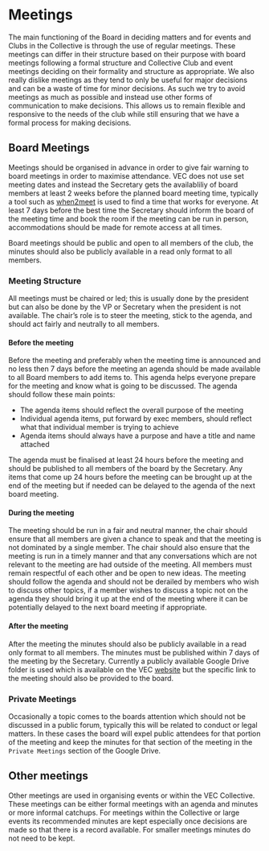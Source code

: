 # Meetings

The main functioning of the Board in deciding matters and for events and Clubs in the Collective is through the use of regular meetings. These meetings can differ in their structure based on their purpose with board meetings following a formal structure and Collective Club and event meetings deciding on their formality and structure as appropriate. We also really dislike meetings as they tend to only be useful for major decisions and can be a waste of time for minor decisions. As such we try to avoid meetings as much as possible and instead use other forms of communication to make decisions. This allows us to remain flexible and responsive to the needs of the club while still ensuring that we have a formal process for making decisions.

## Board Meetings
Meetings should be organised in advance in order to give fair warning to board meetings in order to maximise attendance. VEC does not use set meeting dates and instead the Secretary gets the availabliliy of board members at least 2 weeks before the planned board meeting time, typically a tool such as [when2meet](https://www.when2meet.com/) is used to find a time that works for everyone. At least 7 days before the best time the Secretary should inform the board of the meeting time and book the room if the meeting can be run in person, accommodations should be made for remote access at all times.

Board meetings should be public and open to all members of the club, the minutes should also be publicly available in a read only format to all members.

### Meeting Structure
All meetings must be chaired or led; this is usually done by the president but can also be done by the VP or Secretary when the president is not available. The chair’s role is to steer the meeting, stick to the agenda, and should act fairly and neutrally to all members. 

#### Before the meeting
Before the meeting and preferably when the meeting time is announced and no less then 7 days before the meeting an agenda should be made available to all Board members to add items to. This agenda helps everyone prepare for the meeting and know what is going to be discussed. The agenda should follow these main points:
- The agenda items should reflect the overall purpose of the meeting
- Individual agenda items, put forward by exec members, should reflect what that individual member is trying to achieve
- Agenda items should always have a purpose and have a title and name attached

The agenda must be finalised at least 24 hours before the meeting and should be published to all members of the board by the Secretary. Any items that come up 24 hours before the meeting can be brought up at the end of the meeting but if needed can be delayed to the agenda of the next board meeting.

#### During the meeting
The meeting should be run in a fair and neutral manner, the chair should ensure that all members are given a chance to speak and that the meeting is not dominated by a single member. The chair should also ensure that the meeting is run in a timely manner and that any conversations which are not relevant to the meeting are had outside of the meeting. All members must remain respectful of each other and be open to new ideas. The meeting should follow the agenda and should not be derailed by members who wish to discuss other topics, if a member wishes to discuss a topic not on the agenda they should bring it up at the end of the meeting where it can be potentially delayed to the next board meeting if appropriate.

#### After the meeting
After the meeting the minutes should also be publicly available in a read only format to all members. The minutes must be published within 7 days of the meeting by the Secretary. Currently a publicly available Google Drive folder is used which is available on the VEC [website](https://vec.ac.nz) but the specific link to the meeting should also be provided to the board.

### Private Meetings
Occasionally a topic comes to the boards attention which should not be discussed in a public forum, typically this will be related to conduct or legal matters. In these cases the board will expel public attendees for that portion of the meeting and keep the minutes for that section of the meeting in the `Private Meetings` section of the Google Drive. 

## Other meetings
Other meetings are used in organising events or within the VEC Collective. These meetings can be either formal meetings with an agenda and minutes or more informal catchups. For meetings within the Collective or large events its recommended minutes are kept especially once decisions are made so that there is a record available. For smaller meetings minutes do not need to be kept.
